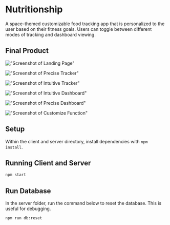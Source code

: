 # Nutritionship

A space-themed customizable food tracking app that is personalized to the user based on their fitness goals. Users can toggle between different modes of tracking and dashboard viewing.

## Final Product

!["Screenshot of Landing Page"](https://github.com/robbiekthomas/food-tracking-app/blob/main/docs/landing.png)

!["Screenshot of Precise Tracker"](https://github.com/robbiekthomas/food-tracking-app/blob/main/docs/precisetracker.png)

!["Screenshot of Intuitive Tracker"](https://github.com/robbiekthomas/food-tracking-app/blob/main/docs/intuitrack.png)

!["Screenshot of Intuitive Dashboard"](https://github.com/robbiekthomas/food-tracking-app/blob/main/docs/intuidash.png)

!["Screenshot of Precise Dashboard"](https://github.com/robbiekthomas/food-tracking-app/blob/main/docs/precisedash.png)

!["Screenshot of Customize Function"](https://github.com/robbiekthomas/food-tracking-app/blob/main/docs/editavatar.png)

## Setup

Within the client and server directory, install dependencies with `npm install`.

## Running Client and Server

```sh
npm start
```

## Run Database
In the server folder, run the command below to reset the database. This is useful for debugging.
```
npm run db:reset
```


